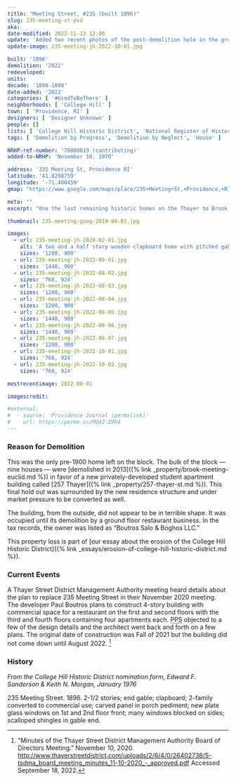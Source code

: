 ```yaml
---
title: "Meeting Street, #235 (built 1896)"
slug: 235-meeting-st-pvd
aka:
date-modified: 2022-11-13 12:00
update: 'Added two recent photos of the post-demolition hole in the ground.'
update-image: 235-meeting-jh-2022-10-01.jpg

built: '1896'
demolition: '2022'
redeveloped:
units:
decade: '1890-1899'
date-added: '2022'
categories: [ '#UsedToBeThere' ]
neighborhoods: [ 'College Hill' ]
town: [ 'Providence, RI' ]
designers: [ 'Designer Unknown' ]
people: []
lists: [ 'College Hill Historic District', 'National Register of Historic Places' ]
tags: [ 'Demolition by Progress', 'Demolition by Neglect', 'House' ]

NRHP-ref-number: '70000019 (contributing)'
added-to-NRHP: 'November 10, 1970'

address: '235 Meeting St, Providence RI'
latitude: '41.8290759'
longitude: '-71.400459'
gmap: "https://www.google.com/maps/place/235+Meeting+St,+Providence,+RI+02906/@41.8290759,-71.400459,17z/data=!3m1!4b1!4m5!3m4!1s0x89e445236327b6c3:0xd4f8680950bd3d63!8m2!3d41.8290759!4d-71.400459"

meta: ""
excerpt: "One the last remaining historic homes on the Thayer to Brook Street block demolished for a new structure"

thumbnail: 235-meeting-goog-2019-08-01.jpg

images:
  - url: 235-meeting-jh-2020-02-01.jpg
    alt: 'A two and a half story wooden clapboard home with pitched gable roof. Not many original details remain of the 100-year old structure since the ground floor ha been heavily modified to contain many restaurant businesses over the years. A pitched roof entrance off the front still featured a carved crest medallion with the date 1896 inscribed.'
    sizes: '1200, 900'
  - url: 235-meeting-jh-2022-08-01.jpg
    sizes: '1440, 900'
  - url: 235-meeting-jh-2022-08-02.jpg
    sizes: '768, 924'
  - url: 235-meeting-jh-2022-08-03.jpg
    sizes: '1200, 900'
  - url: 235-meeting-jh-2022-08-04.jpg
    sizes: '1200, 900'
  - url: 235-meeting-jh-2022-08-05.jpg
    sizes: '1440, 900'
  - url: 235-meeting-jh-2022-08-06.jpg
    sizes: '1440, 900'
  - url: 235-meeting-jh-2022-08-07.jpg
    sizes: '1200, 900'
  - url: 235-meeting-jh-2022-10-01.jpg
    sizes: '768, 924'
  - url: 235-meeting-jh-2022-10-02.jpg
    sizes: '768, 924'

mostrecentimage: 2022-08-01

imagescredit:

#external:
#  - source: 'Providence Journal (permalink)'
#    url: https://perma.cc/MQ4Z-Z9K4
---
```


### Reason for Demolition

This was the only pre-1900 home left on the block. The bulk of the block — nine houses — were [demolished in 2013]({% link _property/brook-meeting-euclid.md %}) in favor of a new privately-developed student apartment building called [257 Thayer]({% link _property/257-thayer-st.md %}). This final hold out was surrounded by the new residence structure and under market pressure to be converted as well.

The building, from the outside, did not appear to be in terrible shape. It was occupied until its demolition by a ground floor restaurant business. In the tax records, the owner was listed as “Boutros Salo & Boghos LLC.”

This property loss is part of [our essay about the erosion of the College Hill Historic District]({% link _essays/erosion-of-college-hill-historic-district.md %}).


### Current Events

A Thayer Street District Management Authority meeting heard details about the plan to replace 235 Meeting Street in their November 2020 meeting. The developer Paul Boutros plans to construct 4-story building with commercial space for a restaurant on the first and second floors with the third and fourth floors containing four apartments each. <abbr title="Providence Preservation Society">PPS</abbr> objected to a few of the design details and the architect went back and forth on a few plans. The original date of construction was Fall of 2021 but the building did not come down until August 2022. [^2]

[^2]: “Minutes of the Thayer Street District Management Authority Board of Directors Meeting.” November 10, 2020. http://www.thayerstreetdistrict.com/uploads/2/6/4/0/26402738/5-tsdma_board_meeting_minutes_11-10-2020_-_approved.pdf Accessed September 18, 2022.


### History

_From the College Hill Historic District nomination form, Edward F. Sanderson & Keith N. Morgan, January 1976_

235 Meeting Street. 1896. 2-1/2 stories; end gable; clapboard; 2-family converted to commercial use; carved panel in porch pediment; new plate glass windows on 1st and 2nd floor front; many windows blocked on sides; scalloped shingles in gable end.
